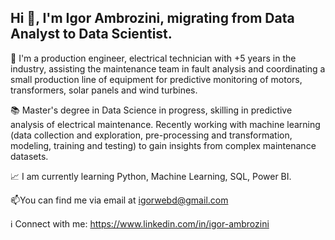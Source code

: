 ## Hi 👋, I'm Igor Ambrozini, migrating from Data Analyst to Data Scientist.



🔭 I'm a production engineer, electrical technician with +5 years in the industry, assisting the maintenance team in fault analysis and coordinating a small production line of equipment for predictive monitoring of motors, transformers, solar panels and wind turbines.

:books: Master's degree in Data Science in progress, skilling in predictive analysis of electrical maintenance. Recently working with machine learning (data collection and exploration, pre-processing and transformation, modeling, training and testing) to gain insights from complex maintenance datasets.



:chart_with_upwards_trend: I am currently learning Python, Machine Learning, SQL, Power BI.


📫You can find me via email at igorwebd@gmail.com


:information_source: Connect with me:
https://www.linkedin.com/in/igor-ambrozini
